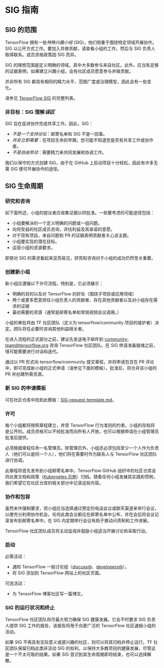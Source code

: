# SIG 指南

## SIG 的范围

TensorFlow 拥有一些*特殊兴趣小组* (SIG)，他们侧重于围绕特定领域开展协作。SIG 以公开方式工作。要加入并做贡献，请查看小组的工作，然后与 SIG 负责人取得联系。成员资格政策因 SIG 而异。

SIG 的理想范围是定义明确的领域，其中大多数参与来自社区。此外，应当有足够的证据表明，如果建立兴趣小组，会有社区成员愿意参与并做贡献。

并非所有 SIG 都具有相同的精力水平、范围广度或治理模型，因此会有一些变化。

请参见 [TensorFlow SIG](https://github.com/tensorflow/community/tree/master/sigs) 的完整列表。

### 非目标：SIG 理解*误区*

SIG 旨在促进协作完成共享工作。因此，SIG：

- *不是一个支持论坛*：邮寄名单和 SIG 不是一回事。
- *并非立即需要*：在项目生命的早期，您可能不知道您是否有共享工作或协作者。
- *不是自由劳动*：需要精力来共同发展和协调工作。

我们以保守的方式创建 SIG，由于在 GitHub 上启动项目十分轻松，因此有许多无需 SIG 便可开展协作的途径。

## SIG 生命周期

### 研究和咨询

如下面所述，小组的提议者应收集证据以供批准。一些要考虑的可能途径包括：

- 小组要解决的一个定义明确的问题或一组问题。
- 向将受益的社区成员咨询，评估利益及其承诺的意愿。
- 对于现有项目，来自问题和 PR 的证据表明贡献者关心该主题。
- 小组要实现的潜在目标。
- 运营小组的资源要求。

即使对 SIG 的需求看起来显而易见，研究和咨询对于小组的成功仍然至关重要。

### 创建新小组

新小组应遵循以下许可流程。特别是，它必须展示：

- 明确的目的以及对 TensorFlow 的好处（围绕子项目或应用领域）
- 两个或更多愿意担任小组负责人的贡献者、存在其他贡献者以及对小组存在需求的证据
- 最初需要的资源（通常是邮寄名单和常规视频会议调用。）

小组的审批将由 TF 社区团队（定义为 tensorflow/community 项目的维护者）决定。团队将在必要时咨询其他利益相关者。

在进入流程的正式部分之前，建议先发送电子邮件到 community-team@tensorflow.org 咨询 TensorFlow 社区团队。在 SIG 申请准备就绪之前，很可能需要进行对话和迭代。

通过以 PR 形式向 tensorflow/community 提交章程，并将申请包含在 PR 评论中，即可完成新小组的正式申请（请参见下面的模板）。批准后，将合并该小组的 PR 并创建所需资源。

### 新 SIG 的申请模板

可在社区仓库中找到此模板：[SIG-request-template.md](https://github.com/tensorflow/community/blob/master/governance/SIG-request-template.md)。

### 许可

每个小组都将按照章程建立，并受 TensorFlow 行为准则的约束。小组的存档将是公开的。成员资格可以不经批准而向所有人开放，也可以根据申请在小组管理员批准后提供。

必须根据章程任命一名管理员。除管理员外，小组还必须包括至少一个人作为负责人（他们可以是同一个人），他们将在需要时作为联系人与 TensorFlow 社区团队进行协调。

此章程将首先发布到小组邮寄名单中。TensorFlow GitHub 组织中的社区仓库会将此类文档和政策（[Kubernetes 示例](https://github.com/kubernetes/community)）归档。随着任何小组发展其实践和惯例，我们希望它在社区仓库的相关部分中记录这些内容。

### 协作和包容

虽然未作强制要求，但小组应当选择通过预定的电话会议或聊天渠道来举行会议，以便充分利用协作机会。任何此类会议都应在邮寄名单中公布，并在会后将会议记录发布到邮寄名单中。在 SIG 内定期举行会议有助于推动问责制和工作进展。

TensorFlow 社区团队成员将主动监视并鼓励小组适当开展讨论和采取行动。

### 启动

必需活动：

- 通知 TensorFlow 一般讨论组（[discuss@](https://groups.google.com/a/tensorflow.org/forum/#!forum/discuss)、[developers@](https://groups.google.com/a/tensorflow.org/forum/#!forum/developers)）。
- 将 SIG 添加到 TensorFlow 网站上的社区页面。

可选活动：

- 为 TensorFlow 博客社区写一篇博文。

### SIG 的运行状况和终止

TensorFlow 社区团队将尽最大努力确保 SIG 健康发展。它会不时要求 SIG 负责人提供 SIG 工作的报告，该报告将用于向更广泛的 TensorFlow 社区通报小组的活动。

如果 SIG 不再具有实际意义或感兴趣的社区，则可以将其归档并停止运行。TF 社区团队保留归档此类非活动 SIG 的权利，以保持大多数项目的健康发展，尽管这是一个不太可取的结果。如果 SIG 意识到其生命周期即将结束，也可以选择解散。
